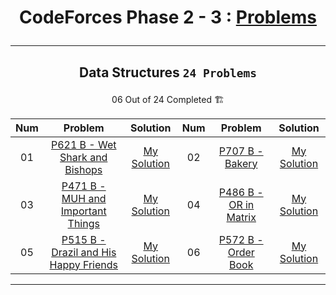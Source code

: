 # <p align="center">CodeForces Phase 2 - 3 : [Problems](https://github.com/cs-MohamedAyman/Problem-Solving-Training/tree/master/level-2/codeforces/phase-2-3)</p>
***

<!--
✅ *Problem * - [Problem Link]() - [My Solution]()
🏗️
|PA|[]()|[My Solution]()|PB|[]()|[My Solution]()|
-->

## <p align="center"> Data Structures `24 Problems` </p>
<p align="center"> 06 Out of 24 Completed 🏗️</p>

|**Num**|**Problem**|**Solution**|**Num**|**Problem**|**Solution**|
|:----:|:----:|:----:|:----:|:----:|:----:|
|01|[P621 B - Wet Shark and Bishops](https://codeforces.com/problemset/problem/621/B)|[My Solution](https://github.com/GeorgeBeshay/ProblemSolving/blob/main/CF_Phase_2_3/Data%20Structure/P621B_WetSharkAndBishops.cpp)|02|[P707 B - Bakery](https://codeforces.com/problemset/problem/707/B)|[My Solution](https://github.com/GeorgeBeshay/ProblemSolving/blob/main/CF_Phase_2_3/Data%20Structure/P707B_Bakery.cpp)|
|03|[P471 B - MUH and Important Things](https://codeforces.com/problemset/problem/471/B)|[My Solution](https://github.com/GeorgeBeshay/ProblemSolving/blob/main/CF_Phase_2_3/Data%20Structure/P471B_MUHAndImportantThings.cpp)|04|[P486 B - OR in Matrix](https://codeforces.com/problemset/problem/486/B)|[My Solution](https://github.com/GeorgeBeshay/ProblemSolving/blob/main/CF_Phase_2_3/Data%20Structure/P486B_ORinMatrix.cpp)|
|05|[P515 B - Drazil and His Happy Friends](https://codeforces.com/problemset/problem/515/B)|[My Solution](https://github.com/GeorgeBeshay/ProblemSolving/blob/main/CF_Phase_2_3/Data%20Structure/P515B_DrazilAndHisHappyFriends.cpp)|06|[P572 B - Order Book](https://codeforces.com/problemset/problem/572/B)|[My Solution](https://github.com/GeorgeBeshay/ProblemSolving/blob/main/CF_Phase_2_3/Data%20Structure/P572B_OrderBook.cpp)|
***
